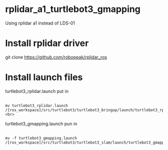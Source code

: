 # rplidar_a1_turtlebot3_gmapping
Using rplidar a1 instead of  LDS-01

# Install rplidar driver
git clone https://github.com/robopeak/rplidar_ros<br>

# Install launch files
turtlebot3_rplidar.launch put in<br><br>

    mv turtlebot3_rplidar.launch /[ros_workspace]/src/turtlebot3/turtlebot3_bringup/launch/turtlebot3_rplidar.launch<br><br>

turtlebot3_gmapping.launch pun in <br><br>

    mv -f turtlebot3_gmapping.launch /[ros_workspace]/src/turtlebot3/turtlebot3_slam/launch/turtlebot3_gmapping.launch






